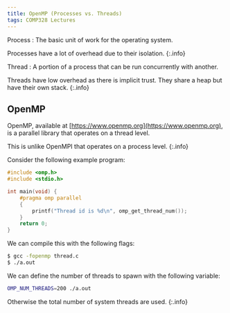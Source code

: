 ```yaml
---
title: OpenMP (Processes vs. Threads)
tags: COMP328 Lectures
---
```


Process
: The basic unit of work for the operating system.

Processes have a lot of overhead due to their isolation.
{:.info}

Thread
: A portion of a process that can be run concurrently with another.

Threads have low overhead as there is implicit trust. They share a heap but have their own stack.
{:.info}

## OpenMP
OpenMP, available at [https://www.openmp.org](https://www.openmp.org), is a parallel library that operates on a thread level. 

This is unlike OpenMPI that operates on a process level.
{:.info}

Consider the following example program:

```c
#include <omp.h>
#include <stdio.h>

int main(void) {
    #pragma omp parallel
    {
        printf("Thread id is %d\n", omp_get_thread_num());
    }
    return 0;
} 
```

We can compile this with the following flags:

```bash
$ gcc -fopenmp thread.c
$ ./a.out
```

We can define the number of threads to spawn with the following variable:

```bash
OMP_NUM_THREADS=200 ./a.out
```

Otherwise the total number of system threads are used.
{:.info}